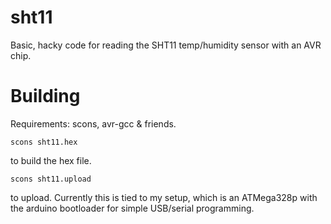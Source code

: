sht11
=====

Basic, hacky code for reading the SHT11 temp/humidity sensor with an AVR chip.

Building
========

Requirements: scons, avr-gcc & friends.

    scons sht11.hex

to build the hex file.

    scons sht11.upload

to upload. Currently this is tied to my setup, which is an ATMega328p with the arduino bootloader for simple USB/serial programming.

